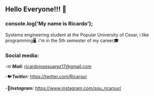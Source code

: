 ## Hello Everyone!!! 👋

### console.log('My name is Ricardo');

Systems engineering student at the Popular University of Cesar, i like programming🖥. i'm in the 5th semester of my career🎓

### Social media: 
-✉ ***Mail:*** ricardojosesuarez17@gmail.com

-🐦***Twitter:*** https://twitter.com/Ricarsur

-📸***Instagram:*** https://www.instagram.com/sou_ricarsur/

